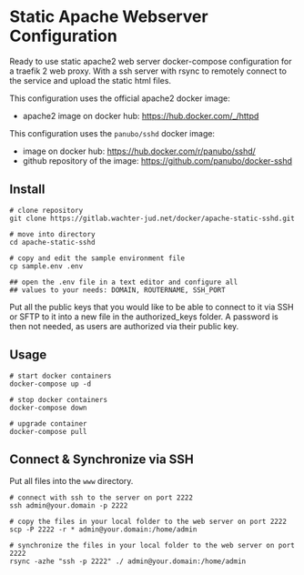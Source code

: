 # Static Apache Webserver Configuration

Ready to use static apache2 web server docker-compose configuration 
for a traefik 2 web proxy. With a ssh server with rsync to remotely 
connect to the service and upload the static html files.

This configuration uses the official apache2 docker image:

* apache2 image on docker hub: https://hub.docker.com/_/httpd

This configuration uses the `panubo/sshd` docker image:

* image on docker hub: https://hub.docker.com/r/panubo/sshd/
* github repository of the image: https://github.com/panubo/docker-sshd


## Install

```
# clone repository
git clone https://gitlab.wachter-jud.net/docker/apache-static-sshd.git

# move into directory
cd apache-static-sshd

# copy and edit the sample environment file
cp sample.env .env

## open the .env file in a text editor and configure all
## values to your needs: DOMAIN, ROUTERNAME, SSH_PORT
```

Put all the public keys that you would like to be able to connect to it
via SSH or SFTP to it into a new file in the authorized_keys folder.
A password is then not needed, as users are authorized via their public key.


## Usage

```
# start docker containers
docker-compose up -d

# stop docker containers
docker-compose down

# upgrade container
docker-compose pull
```


## Connect & Synchronize via SSH

Put all files into the `www` directory.

```
# connect with ssh to the server on port 2222
ssh admin@your.domain -p 2222

# copy the files in your local folder to the web server on port 2222
scp -P 2222 -r * admin@your.domain:/home/admin

# synchronize the files in your local folder to the web server on port 2222
rsync -azhe "ssh -p 2222" ./ admin@your.domain:/home/admin
```

